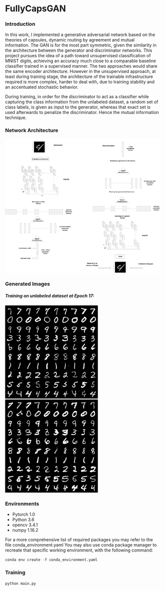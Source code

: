 # FullyCapsGAN

### Introduction

In this work, I implemented a generative adversarial network based on the theories of capsules, dynamic routing by agreement and mutual information. The GAN is for the most part symmetric, given the similarity in the architecture between the generator and discriminator networks. This project pursues the idea of a path toward unsupervised classification of MNIST digits, achieving an accuracy much close to a comparable baseline classifier trained in a supervised manner. The two approaches would share the same encoder architecture. However in the unsupervised approach, at least during training stage, the architecture of the trainable infrastructure required is more complex,  harder to deal with, due to training stability and an accentuated stochastic behavior.

During training, in order for the discriminator to act as a classifier while capturing the class information from the unlabeled dataset, a random set of class labels, is given as input to the generator, whereas that exact set is used afterwards to penalize the discriminator. Hence the mutual information technique.



### Network Architecture

![Picture of network architecture](https://github.com/aymenx17/FullyCapsGAN/blob/master/project_images/FullyCapsGAN.png)


### Generated Images

##### Training on unlabeled dataset at Epoch 17:

![epoch: 17](https://github.com/aymenx17/FullyCapsGAN/blob/master/project_images/generated-17-500.png)
![epoch: 17](https://github.com/aymenx17/FullyCapsGAN/blob/master/project_images/generated-17-600.png)


### Environments

- Pytorch 1.0
- Python 3.6
- opencv 3.4.1
- numpy  1.16.2

For a more comprehensive list of required packages you may refer to the file conda_environment.yaml
You may also use conda package manager to recreate that specific working environment, with the following command:
```python
conda env create -f conda_environment.yaml
```

### Training

```python
python main.py
```
